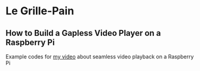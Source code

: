 # Le Grille-Pain
## How to Build a Gapless Video Player on a Raspberry Pi

Example codes for [my video](https://www.youtube.com/watch?v=Y3SJ8qLqQA8) about seamless video playback on a Raspberry Pi
